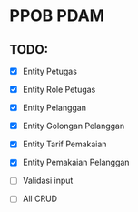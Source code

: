 # PPOB PDAM

## TODO:

-   [x] Entity Petugas
-   [x] Entity Role Petugas

-   [x] Entity Pelanggan
-   [x] Entity Golongan Pelanggan
-   [x] Entity Tarif Pemakaian
-   [x] Entity Pemakaian Pelanggan

-   [ ] Validasi input
-   [ ] All CRUD
